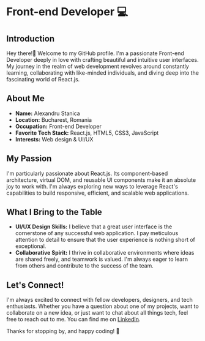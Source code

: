 # Front-end Developer 💻

## Introduction

Hey there!👋 Welcome to my GitHub profile. I'm a passionate Front-end Developer deeply in love with crafting beautiful and intuitive user interfaces. My journey in the realm of web development revolves around constantly learning, collaborating with like-minded individuals, and diving deep into the fascinating world of React.js.

## About Me

- **Name:** Alexandru Stanica
- **Location:** Bucharest, Romania
- **Occupation:** Front-end Developer
- **Favorite Tech Stack:** React.js, HTML5, CSS3, JavaScript
- **Interests:** Web design & UI/UX

## My Passion

I'm particularly passionate about React.js. Its component-based architecture, virtual DOM, and reusable UI components make it an absolute joy to work with. I'm always exploring new ways to leverage React's capabilities to build responsive, efficient, and scalable web applications.

## What I Bring to the Table

- **UI/UX Design Skills:** I believe that a great user interface is the cornerstone of any successful web application. I pay meticulous attention to detail to ensure that the user experience is nothing short of exceptional.
- **Collaborative Spirit:** I thrive in collaborative environments where ideas are shared freely, and teamwork is valued. I'm always eager to learn from others and contribute to the success of the team.

## Let's Connect!

I'm always excited to connect with fellow developers, designers, and tech enthusiasts. Whether you have a question about one of my projects, want to collaborate on a new idea, or just want to chat about all things tech, feel free to reach out to me. You can find me on [LinkedIn](https://www.linkedin.com/in/alexandru-stanica-9035411ab/).

Thanks for stopping by, and happy coding! 🚀


<!--
**AlexandruStanica/AlexandruStanica** is a ✨ _special_ ✨ repository because its `README.md` (this file) appears on your GitHub profile.

Here are some ideas to get you started:

- 🔭 I’m currently working on ...
- 🌱 I’m currently learning ...
- 👯 I’m looking to collaborate on ...
- 🤔 I’m looking for help with ...
- 💬 Ask me about ...
- 📫 How to reach me: ...
- 😄 Pronouns: ...
- ⚡ Fun fact: ...
-->
